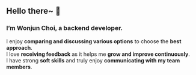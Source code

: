 ## Hello there~ 👋

### I’m **Wonjun Choi**, a **backend developer**.

I enjoy **comparing and discussing various options** to choose the **best approach**. <br>
I love **receiving feedback** as it helps me **grow and improve continuously**. <br>
I have strong **soft skills** and truly enjoy **communicating with my team members**.
<!--
**jhon3242/jhon3242** is a ✨ _special_ ✨ repository because its `README.md` (this file) appears on your GitHub profile.

Here are some ideas to get you started:

- 🔭 I’m currently working on ...
- 🌱 I’m currently learning ...
- 👯 I’m looking to collaborate on ...
- 🤔 I’m looking for help with ...
- 💬 Ask me about ...
- 📫 How to reach me: ...
- 😄 Pronouns: ...
- ⚡ Fun fact: ...
-->
